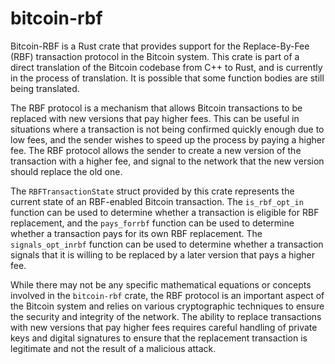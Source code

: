 # bitcoin-rbf

Bitcoin-RBF is a Rust crate that provides support
for the Replace-By-Fee (RBF) transaction protocol
in the Bitcoin system. This crate is part of
a direct translation of the Bitcoin codebase from
C++ to Rust, and is currently in the process of
translation. It is possible that some function
bodies are still being translated.

The RBF protocol is a mechanism that allows
Bitcoin transactions to be replaced with new
versions that pay higher fees. This can be useful
in situations where a transaction is not being
confirmed quickly enough due to low fees, and the
sender wishes to speed up the process by paying
a higher fee. The RBF protocol allows the sender
to create a new version of the transaction with
a higher fee, and signal to the network that the
new version should replace the old one.

The `RBFTransactionState` struct provided by this
crate represents the current state of an
RBF-enabled Bitcoin transaction. The
`is_rbf_opt_in` function can be used to determine
whether a transaction is eligible for RBF
replacement, and the `pays_forrbf` function can be
used to determine whether a transaction pays for
its own RBF replacement. The `signals_opt_inrbf`
function can be used to determine whether
a transaction signals that it is willing to be
replaced by a later version that pays a higher
fee.

While there may not be any specific mathematical
equations or concepts involved in the
`bitcoin-rbf` crate, the RBF protocol is an
important aspect of the Bitcoin system and relies
on various cryptographic techniques to ensure the
security and integrity of the network. The ability
to replace transactions with new versions that pay
higher fees requires careful handling of private
keys and digital signatures to ensure that the
replacement transaction is legitimate and not the
result of a malicious attack.
